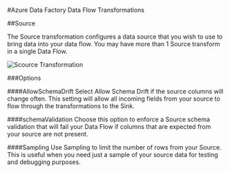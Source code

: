 #Azure Data Factory Data Flow Transformations

##Source

The Source transformation configures a data source that you wish to use to bring data into your data flow. You may have more than 1 Source transform in a single Data Flow.

![Scource Transformation](../../images/source.png "source 1")

###Options


####AllowSchemaDrift
Select Allow Schema Drift if the source columns will change often. This setting will allow all incoming fields from your source to flow through the transformations to the Sink.

####schemaValidation
Choose this option to enforce a Source schema validation that will fail your Data Flow if columns that are expected from your source are not present.

####Sampling
Use Sampling to limit the number of rows from your Source.  This is useful when you need just a sample of your source data for testing and debugging purposes.



